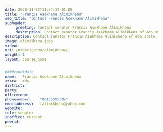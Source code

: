 ```yaml
---
date: 2020-11-22T11:54:12-05:00
title: "Francis Asekhame Alimikhena"
seo_title: "contact Francis Asekhame Alimikhena"
subheader:
     greeting: Contact senator Francis Asekhame Alimikhena 
     description: Contact senator Francis Asekhame Alimikhena of edo state. Contact information for Francis Asekhame Alimikhena includes email address, phone number, and mailing address.
description: Contact senator Francis Asekhame Alimikhena of edo state. Contact information for Francis Asekhame Alimikhena includes email address, phone number, and mailing address.
image: alimikhena.jpeg
video: 
url: /nigeria/edo/alimikhena/
weight: 1
layout: course_home


####candidate
name:	Francis Asekhame Alimikhena
state:	edo
district: 
party:	
officeroom:	
phonenumber:	"08155555884"
emailaddress:	falimikhena@yahoo.com
website:	
role: senator
inoffice: current
powrid: 
---
```


